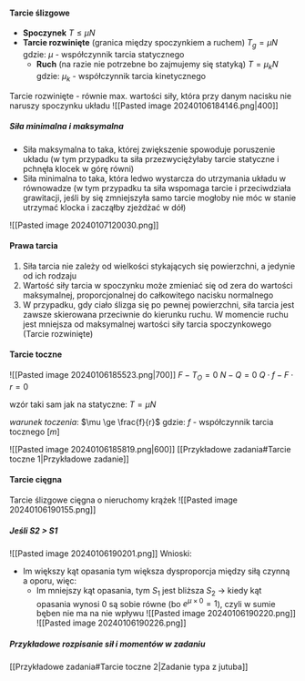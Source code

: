 


#### Tarcie ślizgowe

- **Spoczynek**
	$T\le \mu N$
- **Tarcie rozwinięte** (granica między spoczynkiem a ruchem)
	$T_g = \mu N$
	gdzie: $\mu$ - współczynnik tarcia statycznego
	- **Ruch** (na razie nie potrzebne bo zajmujemy się statyką)
	$T=\mu_k N$
	gdzie: $\mu_k$ - współczynnik tarcia kinetycznego

Tarcie rozwinięte - równie max. wartości siły, która przy danym nacisku nie naruszy spoczynku układu
![[Pasted image 20240106184146.png|400]]

##### Siła minimalna i maksymalna
- Siła maksymalna to taka, której zwiększenie spowoduje poruszenie układu (w tym przypadku ta siła przezwyciężyłaby tarcie statyczne i pchnęła klocek w górę równi)
- Siła minimalna to taka, która ledwo wystarcza do utrzymania układu w równowadze (w tym przypadku ta siła wspomaga tarcie i przeciwdziała grawitacji, jeśli by się zmniejszyła samo tarcie mogłoby nie móc w stanie utrzymać klocka i zacząłby zjeżdżać w dół)



![[Pasted image 20240107120030.png]]

#### Prawa tarcia
1) Siła tarcia nie zależy od wielkości stykających się powierzchni, a jedynie od ich rodzaju
2) Wartość siły tarcia w spoczynku może zmieniać się od zera do wartości maksymalnej, proporcjonalnej do całkowitego nacisku normalnego
3) W przypadku, gdy ciało ślizga się po pewnej powierzchni, siła tarcia jest zawsze skierowana przeciwnie do kierunku ruchu. W momencie ruchu jest mniejsza od maksymalnej wartości siły tarcia spoczynkowego (Tarcie rozwinięte)




#### Tarcie toczne
![[Pasted image 20240106185523.png|700]]
$F-T_O = 0$
$N-Q =0$
$Q\cdot f-F\cdot r =0$

wzór taki sam jak na statyczne:
$T = \mu N$

*warunek toczenia*:
$\mu \ge \frac{f}{r}$
gdzie: $f$ - współczynnik tarcia tocznego $[m]$

![[Pasted image 20240106185819.png|600]]
[[Przykładowe zadania#Tarcie toczne 1|Przykładowe zadanie]]

#### Tarcie cięgna
Tarcie ślizgowe cięgna o nieruchomy krążek
![[Pasted image 20240106190155.png]]

##### Jeśli S2 > S1
![[Pasted image 20240106190201.png]]
Wnioski:
- Im większy kąt opasania tym większa dysproporcja między siłą czynną a oporu, więc:
	- Im mniejszy kąt opasania, tym $S_1$ jest bliższa $S_2$ -> kiedy kąt opasania wynosi 0 są sobie równe (bo $e^{\mu\times 0}=1$), czyli w sumie bęben nie ma na nie wpływu
![[Pasted image 20240106190220.png]]
![[Pasted image 20240106190226.png]]

##### Przykładowe rozpisanie sił i momentów w zadaniu
[[Przykładowe zadania#Tarcie toczne 2|Zadanie typa z jutuba]]
